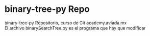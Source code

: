 # **binary-tree-py Repo**
binary-tree-py Repositorio, curso de Git academy.aviada.mx  
El archivo binarySearchTree.py es el programa que hay que modificar

